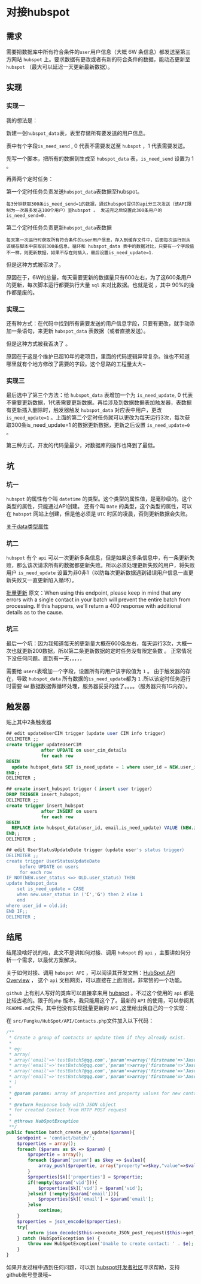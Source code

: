 # 对接hubspot

## 需求

需要把数据库中所有符合条件的`user`用户信息（大概 6W 条信息）都发送至第三方网站 `hubspot` 上。要求数据有更改或者有新的符合条件的数据，能动态更新至 `hubspot` （最大可以延迟一天更新最新数据）。

## 实现

### 实现一

我的想法是：

新建一张`hubspot_data`表，表里存储所有要发送的用户信息。

表中有个字段`is_need_send` , 0 代表不需要发送至 `hubspot` ，1 代表需要发送。

先写一个脚本，把所有的数据到生成至 `hubspot_data` 表，`is_need_send` 设置为 1 。

再弄两个定时任务：

第一个定时任务负责发送`hubspot_data`表数据至hubspot。

    每3分钟获取300条is_need_send=1的数据，通过hubspot提供的api分三次发送（该API限制为一次最多发送100个用户）至hubspot 。 发送完之后设置此300条用户的is_need_send=0.

第二个定时任务负责更新`hubspot_data`表数据

    每天第一次运行时获取所有符合条件的user用户信息，存入到缓存文件中，后面每次运行则从该缓存脚本中获取前300条信息，循环和 hubspot_data 表中的数据对比，只要有一个字段值不一样，则更新数据，如果不存在则插入，最后设置is_need_update=1.

但是这种方式被否决了。

原因在于，6W的总量，每天需要更新的数据量只有600左右，为了这600条用户的更新，每次脚本运行都要执行大量 `sql` 来对比数据。也就是说 ，其中 90%的操作都是废的。

### 实现二

还有种方式：在代码中找到所有需要发送的用户信息字段，只要有更改，就手动添加一条语句，来更新 `hubspot_data` 表数据（或者直接发送）。

但是这种方式被我否决了 。

原因在于这是个维护已超10年的老项目，里面的代码逻辑异常复杂。谁也不知道哪里就有个地方修改了需要的字段。这个思路的工程量太大~

### 实现三

最后选中了第三个方法：给 `hubspot_data` 表增加一个为 `is_need_update`, 0 代表不需要更新数据，1代表需要更新数据。再给涉及到数据数据表加触发器，表数据有更新插入删除时，触发器触发 `hubspot_data` 对应表中用户，更改 `is_need_update=1` 。上面的第二个定时任务就可以更改为每天运行3次，每次获取300条is_need_update=1 的数据更新数据，更新之后设置 `is_need_update=0` 。

第三种方式，开发的代码量最少，对数据库的操作也降到了最低。

## 坑

### 坑一

`hubspot` 的属性有个叫 `datetime` 的类型。这个类型的属性值，是毫秒级的。这个类型的属性，只能通过API创建。
还有个叫 `Date` 的类型，这个类型的属性，可以在 `hubspot` 网站上创建，但是他必须是 `UTC` 时区的凌晨，否则更新数据会失败。

[关于data类型属性](https://developers.hubspot.com/docs/faq/how-should-timestamps-be-formatted-for-hubspots-apis)

### 坑二

`hubspot` 有个 `api` 可以一次更新多条信息，但是如果这多条信息中，有一条更新失败，那么该次请求所有的数据都更新失败。所以必须处理更新失败的用户，将失败用户 `is_need_update` 设置为非0非1（以防每次更新数据遇到错误用户信息一直更新失败又一直更新陷入循环）。

[批量更新](https://developers.hubspot.com/docs/methods/contacts/batch_create_or_update)
原文：When using this endpoint, please keep in mind that any errors with a single contact in your batch will prevent the entire batch from processing. If this happens, we'll return a 400 response with additional details as to the cause.

### 坑三

最后一个坑：因为我知道每天的更新量大概在600条左右，每天运行3次，大概一次也就更新200数据，所以第二条更新数据的定时任务没有限定条数 。 正常情况下没任何问题。直到有一天，，，，，

需要给 `users`表增加一个字段，设置所有的用户该字段值为 `1` 。 由于触发器的存在，导致 `hubspot_data` 所有数据的`is_need_update`都为 `1` .所以该定时任务运行时需要 `6W` 数据数据做循环处理，服务器妥妥的挂了。。。。（服务器只有1G内存）。

## 触发器

贴上其中2条触发器

```sql
## edit updateUserCIM trigger（update user CIM info trigger）
DELIMITER ;;
create trigger updateUserCIM
             after UPDATE on user_cim_details
             for each row
BEGIN
  update hubspot_data SET is_need_update = 1 where user_id = NEW.user_id;
END;;
DELIMITER ;
```

```sql
## create insert_hubspot trigger（ insert user trigger）
DROP TRIGGER insert_hubspot;
DELIMITER ;;
create trigger insert_hubspot
             after INSERT on users
             for each row
BEGIN
  REPLACE into hubspot_data(user_id, email,is_need_update) VALUE (NEW.id,NEW.email,1);
END;;
DELIMITER ;
```

```sql
## edit UserStatusUpdateDate trigger（update user's status trigger）
DELIMITER ;;
create trigger UserStatusUpdateDate
     before UPDATE on users
     for each row
IF NOT(NEW.user_status <=> OLD.user_status) THEN
update hubspot_data
    set is_need_update = CASE
    when new.user_status in ('C','G') then 2 else 1
    end
where user_id = old.id;
END IF;;
DELIMITER ;
```

## 结尾

结尾没啥好说的啦，此文不是讲如何对接、调用 `hubspot` 的 `api` ，主要讲如何分析一个需求，以最优方案解决。

关于如何对接、调用 `hubspot API` ，可以阅读其开发文档：[HubSpot API Overview](https://developers.hubspot.com/docs/overview) ， 这个 `api` 文档网页，可以直接在上面测试，非常赞的一个功能。

`github` 上有别人写好的类库可以直接拿来用 [hubspot](https://github.com/ryanwinchester/hubspot) 。不过这个使用的 `api` 都是比较古老的。限于的`php` 版本，我只能用这个了。最新的 `API` 的使用，可以参阅其 `README.md`文件。其中他没有实现批量更新的 `API` ,这里给出我自己的一个实现：

在 `src/Fungku/HubSpot/API/Contacts.php`文件加入以下代码：

```php
/**
 * Create a group of contacts or update them if they already exist.
 *
 * eg:
 * array(
 * array('email'=>'testBatch5@qq.com','param'=>array('firstname'=>'JasonT5','lastname'=>'Zhang5','phone'=>'555-122-2325','ispaid'=>'No')),
 * array('email'=>'testBatch6@qq.com','param'=>array('firstname'=>'JasonT6','lastname'=>'Zhang6','phone'=>'555-122-2326','ispaid'=>'No')),
 * array('email'=>'testBatch7@qq.com','param'=>array('firstname'=>'JasonT7','lastname'=>'Zhang7','phone'=>'555-122-2327','ispaid'=>'No')),
 * array('email'=>'testBatch8@qq.com','param'=>array('firstname'=>'JasonT8','lastname'=>'Zhang8','phone'=>'555-122-2328','ispaid'=>'No')),
 * )
 *
 * @param params: array of properties and property values for new contact, email is required
 *
 * @return Response body with JSON object
 * for created Contact from HTTP POST request
 *
 * @throws HubSpotException
 **/
public function batch_create_or_update($params){
    $endpoint = 'contact/batch/';
    $properties = array();
    foreach ($params as $k => $param) {
        $propertie = array();
        foreach ($param['param'] as $key => $value){
            array_push($propertie, array("property"=>$key,"value"=>$value));
        }
        $properties[$k]['properties'] = $propertie;
        if(!empty($param['vid'])){
            $properties[$k]['vid'] = $param['vid'];
        }elseif (!empty($param['email'])){
            $properties[$k]['email'] = $param['email'];
        }else
            continue;
    }
    $properties = json_encode($properties);
    try{
        return json_decode($this->execute_JSON_post_request($this->get_request_url($endpoint,null),$properties));
    } catch (HubSpotException $e) {
        throw new HubSpotException('Unable to create contact: ' . $e);
    }
}
```

如果开发过程中遇到任何问题，可以到 [hubspot开发者社区](https://integrate.hubspot.com/)寻求帮助，支持github账号登录哦~
